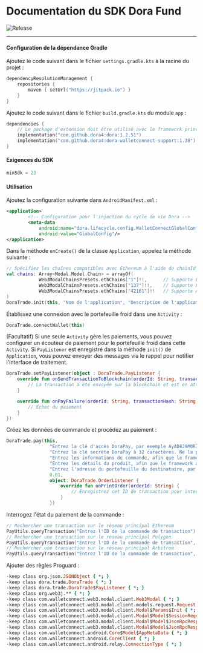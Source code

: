 # Documentation du SDK Dora Fund
![Release](https://jitpack.io/v/dora4/dora-walletconnect-support.svg)

--------------------------------  

#### Configuration de la dépendance Gradle

Ajoutez le code suivant dans le fichier `settings.gradle.kts` à la racine du projet :
```kotlin
dependencyResolutionManagement {
    repositories {
        maven { setUrl("https://jitpack.io") }
    }
}
```
Ajoutez le code suivant dans le fichier `build.gradle.kts` du module `app` :
```kotlin
dependencies {
    // Le package d'extension doit être utilisé avec le framework principal "dora"
    implementation("com.github.dora4:dora:1.2.51")
    implementation("com.github.dora4:dora-walletconnect-support:1.38")
}
```

#### Exigences du SDK
```kotlin
minSdk = 23
```

#### Utilisation

Ajoutez la configuration suivante dans `AndroidManifest.xml` :
```xml
<application>
        <!-- Configuration pour l'injection du cycle de vie Dora -->
        <meta-data
            android:name="dora.lifecycle.config.WalletConnectGlobalConfig"
            android:value="GlobalConfig"/>
</application>
```
Dans la méthode `onCreate()` de la classe `Application`, appelez la méthode suivante :
```kotlin
// Spécifiez les chaînes compatibles avec Ethereum à l'aide de chainId
val chains: Array<Modal.Model.Chain> = arrayOf(
            Web3ModalChainsPresets.ethChains["1"]!!,      // Supporte Ethereum
            Web3ModalChainsPresets.ethChains["137"]!!,    // Supporte Polygon
            Web3ModalChainsPresets.ethChains["42161"]!!   // Supporte Arbitrum
)
DoraTrade.init(this, "Nom de l'application", "Description de l'application", "https://yourdomain.com", chains)
```
Établissez une connexion avec le portefeuille froid dans une `Activity` :
```kotlin
DoraTrade.connectWallet(this)
```
(Facultatif) Si une seule `Activity` gère les paiements, vous pouvez configurer un écouteur de paiement pour le portefeuille froid dans cette `Activity`. Si `PayListener` est enregistré dans la méthode `init()` de `Application`, vous pouvez envoyer des messages via le rappel pour notifier l'interface de traitement.
```kotlin
DoraTrade.setPayListener(object : DoraTrade.PayListener {
    override fun onSendTransactionToBlockchain(orderId: String, transactionHash: String) {
        // La transaction a été envoyée sur la blockchain et est en attente de confirmation
    }

    override fun onPayFailure(orderId: String, transactionHash: String) {
        // Échec du paiement
    }
})
```
Créez les données de commande et procédez au paiement :
```kotlin
DoraTrade.pay(this,
                "Entrez la clé d'accès DoraPay, par exemple AyAD8J9M0R7H",
                "Entrez la clé secrète DoraPay à 32 caractères. Ne la partagez avec personne, y compris notre personnel.",
                "Entrez les informations de commande, afin que le framework affiche une fenêtre contextuelle informant l'utilisateur du paiement.",
                "Entrez les détails du produit, afin que le framework affiche une fenêtre contextuelle informant l'utilisateur du paiement.",
                "Entrez l'adresse du portefeuille du destinataire, par exemple 0xcBa852Ef29a43a7542B88F60C999eD9cB66f6000",
                0.01,
                object: DoraTrade.OrderListener {
                    override fun onPrintOrder(orderId: String) {
                        // Enregistrez cet ID de transaction pour interroger ultérieurement l'état du paiement
                    }
                })
```
Interrogez l'état du paiement de la commande :
```kotlin
// Rechercher une transaction sur le réseau principal Ethereum
PayUtils.queryTransaction("Entrez l'ID de la commande de transaction")
// Rechercher une transaction sur le réseau principal Polygon
PayUtils.queryTransaction("Entrez l'ID de la commande de transaction", PayUtils.DEFAULT_RPC_POLYGON)
// Rechercher une transaction sur le réseau principal Arbitrum
PayUtils.queryTransaction("Entrez l'ID de la commande de transaction", PayUtils.DEFAULT_RPC_ARBITRUM)
```
Ajouter des règles Proguard :
```pro
-keep class org.json.JSONObject { *; }
-keep class dora.trade.DoraTrade { *; }
-keep class dora.trade.DoraTrade$PayListener { *; }
-keep class org.web3j.** { *; }
-keep class com.walletconnect.web3.modal.client.Web3Modal { *; }
-keep class com.walletconnect.web3.modal.client.models.request.Request { *; }
-keep class com.walletconnect.web3.modal.client.Modal$Params$Init { *; }
-keep class com.walletconnect.web3.modal.client.Modal$Model$SessionRequestResponse { *; }
-keep class com.walletconnect.web3.modal.client.Modal$Model$JsonRpcResponse$JsonRpcResult { *; }
-keep class com.walletconnect.web3.modal.client.Modal$Model$JsonRpcResponse$JsonRpcError { *; }
-keep class com.walletconnect.android.Core$Model$AppMetaData { *; }
-keep class com.walletconnect.android.CoreClient { *; }
-keep class com.walletconnect.android.relay.ConnectionType { *; }
```
